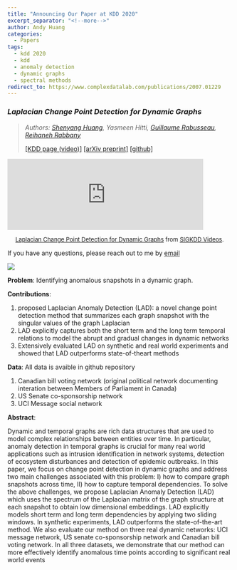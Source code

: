 ```yaml
---
title: "Announcing Our Paper at KDD 2020"
excerpt_separator: "<!--more-->"
author: Andy Huang
categories:
  - Papers
tags:
  - kdd 2020
  - kdd
  - anomaly detection
  - dynamic graphs
  - spectral methods
redirect_to: https://www.complexdatalab.com/publications/2007.01229
---
```


### _Laplacian Change Point Detection for Dynamic Graphs_

>   _Authors: [Shenyang Huang](https://www.cs.mcgill.ca/~shuang43/), Yasmeen Hitti, [Guillaume Rabusseau](https://www-labs.iro.umontreal.ca/~grabus/), [Reihaneh Rabbany](http://www.reirab.com/)_
>
> [[KDD page (video)]](https://www.kdd.org/kdd2020/accepted-papers/view/laplacian-change-point-detection-for-dynamic-graphs) [[arXiv preprint]](https://arxiv.org/pdf/2007.01229.pdf) [[github]](https://github.com/shenyangHuang/LAD)

<!--more-->
<iframe src="https://player.vimeo.com/video/443859563" width="440" height="160" frameborder="0" allow="autoplay; fullscreen" allowfullscreen></iframe>
<font size="-1">
<center>
<p>
<a href="https://vimeo.com/443859563">Laplacian Change Point Detection for Dynamic Graphs</a>
from
<a href="https://www.kdd.org/kdd2020/accepted-papers/view/laplacian-change-point-detection-for-dynamic-graphs">SIGKDD Videos</a>.
</p>
</center>
</font>

If you have any questions, please reach out to me by [email](mailto:shenyang.huang@mail.mcgill.ca)

![](https://i.imgur.com/venuydJ.jpg)

**Problem**: Identifying anomalous snapshots in a dynamic graph.

**Contributions**:

1. proposed Laplacian Anomaly Detection (LAD): a novel change point detection method that summarizes each graph snapshot with the singular values of the graph Laplacian
2. LAD explicitly captures both the short term and the long term temporal relations to model the abrupt and gradual changes in dynamic networks
3. Extensively evaluated LAD on synthetic and real world experiments and showed that LAD outperforms state-of-theart methods

**Data**:
All data is avaible in github repository

1. Canadian bill voting network (original political network documenting interation between Members of Parliament in Canada)
2. US Senate co-sponsorship network
3. UCI Message social network


**Abstract**:

Dynamic and temporal graphs are rich data structures that are used to model complex relationships between entities over time. In particular, anomaly detection in temporal graphs is crucial for many real world applications such as intrusion identification in network systems, detection of ecosystem disturbances and detection of epidemic outbreaks. In this paper, we focus on change point detection in dynamic graphs and address two main challenges associated with this problem: I) how to compare graph snapshots across time, II) how to capture temporal dependencies. To solve the above challenges, we propose Laplacian Anomaly Detection (LAD) which uses the spectrum of the Laplacian matrix of the graph structure at each snapshot to obtain low dimensional embeddings. LAD explicitly models short term and long term dependencies by applying two sliding windows. In synthetic experiments, LAD outperforms the state-of-the-art method. We also evaluate our method on three real dynamic networks: UCI message network, US senate co-sponsorship network and Canadian bill voting network. In all three datasets, we demonstrate that our method can more effectively identify anomalous time points according to significant real world events
